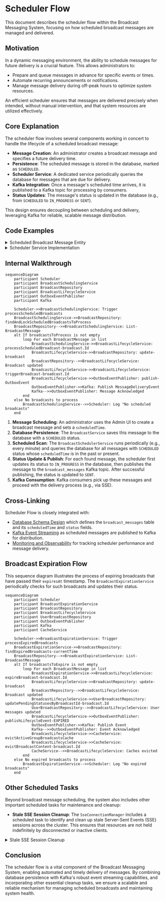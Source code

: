 # Scheduler Flow

This document describes the scheduler flow within the Broadcast Messaging System, focusing on how scheduled broadcast messages are managed and delivered.

## Motivation

In a dynamic messaging environment, the ability to schedule messages for future delivery is a crucial feature. This allows administrators to:

- Prepare and queue messages in advance for specific events or times.
- Automate recurring announcements or notifications.
- Manage message delivery during off-peak hours to optimize system resources.

An efficient scheduler ensures that messages are delivered precisely when intended, without manual intervention, and that system resources are utilized effectively.

## Core Explanation

The scheduler flow involves several components working in concert to handle the lifecycle of a scheduled broadcast message:

- **Message Creation**: An administrator creates a broadcast message and specifies a future delivery time.
- **Persistence**: The scheduled message is stored in the database, marked as `SCHEDULED`.
- **Scheduler Service**: A dedicated service periodically queries the database for messages that are due for delivery.
- **Kafka Integration**: Once a message's scheduled time arrives, it is published to a Kafka topic for processing by consumers.
- **Status Updates**: The message's status is updated in the database (e.g., from `SCHEDULED` to `IN_PROGRESS` or `SENT`).

This design ensures decoupling between scheduling and delivery, leveraging Kafka for reliable, scalable message distribution.

## Code Examples

<details>
<summary>Scheduled Broadcast Message Entity</summary>

This entity represents a broadcast message with scheduling information.

```java
// Excerpt from BroadcastMessage.java (simplified)
@Entity
public class BroadcastMessage {
    @Id
    private String messageId;
    private String content;
    private ZonedDateTime scheduledTime;
    @Enumerated(EnumType.STRING)
    private BroadcastStatus status;

    // Getters, Setters, Constructors
}

public enum BroadcastStatus {
    DRAFT,
    SCHEDULED,
    IN_PROGRESS,
    SENT,
    CANCELLED
}
```
</details>

<details>
<summary>Scheduler Service Implementation</summary>

This service is responsible for finding and publishing scheduled messages.

```java
// Excerpt from BroadcastSchedulerService.java
@Service
@RequiredArgsConstructor
@Slf4j
public class BroadcastSchedulerService {

    private final BroadcastRepository broadcastRepository;
    private final KafkaTemplate<String, BroadcastMessage> kafkaTemplate;

    @Scheduled(fixedRate = 60000) // Run every 60 seconds
    public void processScheduledBroadcasts() {
        log.info("Checking for scheduled broadcasts...");
        ZonedDateTime now = ZonedDateTime.now();
        List<BroadcastMessage> scheduledMessages = broadcastRepository.findByStatusAndScheduledTimeBefore(
                BroadcastStatus.SCHEDULED, now
        );

        if (scheduledMessages.isEmpty()) {
            log.info("No scheduled broadcasts due at this time.");
            return;
        }

        log.info("Found {} scheduled broadcasts to process.", scheduledMessages.size());
        for (BroadcastMessage message : scheduledMessages) {
            try {
                // Update status to IN_PROGRESS before sending to Kafka
                message.setStatus(BroadcastStatus.IN_PROGRESS);
                broadcastRepository.save(message);

                kafkaTemplate.send("broadcast_messages", message.getMessageId(), message);
                log.info("Published scheduled message {} to Kafka.", message.getMessageId());

                // Update status to SENT after successful publishing
                message.setStatus(BroadcastStatus.SENT);
                broadcastRepository.save(message);
            } catch (Exception e) {
                log.error("Failed to publish scheduled message {}: {}", message.getMessageId(), e.getMessage());
                // Optionally, update status to FAILED or handle retry logic
            }
        }
    }
}
```
</details>

## Internal Walkthrough

```mermaid
sequenceDiagram
    participant Scheduler
    participant BroadcastSchedulingService
    participant BroadcastRepository
    participant BroadcastLifecycleService
    participant OutboxEventPublisher
    participant Kafka

    Scheduler->>BroadcastSchedulingService: Trigger processScheduledBroadcasts
    BroadcastSchedulingService->>BroadcastRepository: findAndLockScheduledBroadcastsToProcess
    BroadcastRepository-->>BroadcastSchedulingService: List-BroadcastMessage
    alt If broadcastsToProcess is not empty
        loop For each BroadcastMessage in list
            BroadcastSchedulingService->>BroadcastLifecycleService: processScheduledBroadcast-broadcast.Id
            BroadcastLifecycleService->>BroadcastRepository: update-broadcast
            BroadcastRepository-->>BroadcastLifecycleService: Broadcast updated
            BroadcastLifecycleService->>BroadcastLifecycleService: triggerBroadcast-broadcast.Id
            BroadcastLifecycleService->>OutboxEventPublisher: publish-OutboxEvent
            OutboxEventPublisher->>Kafka: Publish MessageDeliveryEvent
            Kafka-->>OutboxEventPublisher: Message Acknowledged
        end
    else No broadcasts to process
        BroadcastSchedulingService-->>Scheduler: Log "No scheduled broadcasts"
    end
```

1. **Message Scheduling**: An administrator uses the Admin UI to create a broadcast message and sets a `scheduledTime`.
2. **Database Persistence**: The `BroadcastService` saves this message to the database with a `SCHEDULED` status.
3. **Scheduled Scan**: The `BroadcastSchedulerService` runs periodically (e.g., every minute) and queries the database for all messages with `SCHEDULED` status whose `scheduledTime` is in the past or present.
4. **Status Update & Publish**: For each found message, the scheduler first updates its status to `IN_PROGRESS` in the database, then publishes the message to the `broadcast_messages` Kafka topic. After successful publishing, the status is updated to `SENT`.
5. **Kafka Consumption**: Kafka consumers pick up these messages and proceed with the delivery process (e.g., via SSE).

## Cross-Linking

Scheduler Flow is closely integrated with:

- [Database Schema Design](06_database_schema_design.md) which defines the `broadcast_messages` table and its `scheduledTime` and `status` fields.
- [Kafka Event Streaming](03_kafka_event_streaming.md) as scheduled messages are published to Kafka for distribution.
- [Monitoring and Observability](08_monitoring_and_observability.md) for tracking scheduler performance and message delivery.

## Broadcast Expiration Flow

This sequence diagram illustrates the process of expiring broadcasts that have passed their `expiresAt` timestamp. The `BroadcastExpirationService` periodically checks for such broadcasts and updates their status.

```mermaid
sequenceDiagram
    participant Scheduler
    participant BroadcastExpirationService
    participant BroadcastRepository
    participant BroadcastLifecycleService
    participant UserBroadcastRepository
    participant OutboxEventPublisher
    participant Kafka
    participant CacheService

    Scheduler->>BroadcastExpirationService: Trigger processExpiredBroadcasts
    BroadcastExpirationService->>BroadcastRepository: findExpiredBroadcasts-currentTime
    BroadcastRepository-->>BroadcastExpirationService: List-BroadcastMessage
    alt If broadcastsToExpire is not empty
        loop For each BroadcastMessage in list
            BroadcastExpirationService->>BroadcastLifecycleService: expireBroadcast-broadcast.Id
            BroadcastLifecycleService->>BroadcastRepository: update-broadcast
            BroadcastRepository-->>BroadcastLifecycleService: Broadcast updated
            BroadcastLifecycleService->>UserBroadcastRepository: updatePendingStatusesByBroadcastId-broadcast.Id
            UserBroadcastRepository-->>BroadcastLifecycleService: User messages updated
            BroadcastLifecycleService->>OutboxEventPublisher: publishLifecycleEvent-EXPIRED
            OutboxEventPublisher->>Kafka: Publish Event
            Kafka-->>OutboxEventPublisher: Event Acknowledged
            BroadcastLifecycleService->>CacheService: evictActiveGroupBroadcastsCache
            BroadcastLifecycleService->>CacheService: evictBroadcastContent-broadcast.Id
            CacheService-->>BroadcastLifecycleService: Caches evicted
        end
    else No expired broadcasts to process
        BroadcastExpirationService-->>Scheduler: Log "No expired broadcasts"
    end
```

## Other Scheduled Tasks

Beyond broadcast message scheduling, the system also includes other important scheduled tasks for maintenance and cleanup:

- **Stale SSE Session Cleanup**: The `SseConnectionManager` includes a scheduled task to identify and clean up stale Server-Sent Events (SSE) sessions across the cluster. This ensures that resources are not held indefinitely by disconnected or inactive clients.

<details>
<summary>Stale SSE Session Cleanup</summary>

```java
// Excerpt from SseConnectionManager.java
@Scheduled(fixedRate = 60000)
@SchedulerLock(name = "cleanupStaleSseSessions", lockAtLeastFor = "PT55S", lockAtMostFor = "PT59S")
public void cleanupStaleSessions() {
    // Logic to find and remove stale sessions
}
```
</details>

## Conclusion

The scheduler flow is a vital component of the Broadcast Messaging System, enabling automated and timely delivery of messages. By combining database persistence with Kafka's robust event streaming capabilities, and incorporating other essential cleanup tasks, we ensure a scalable and reliable mechanism for managing scheduled broadcasts and maintaining system health.
